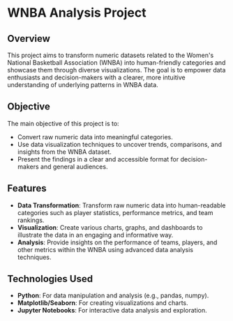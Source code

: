 # WNBA Analysis Project

## Overview
This project aims to transform numeric datasets related to the Women's National Basketball Association (WNBA) into human-friendly categories and showcase them through diverse visualizations. The goal is to empower data enthusiasts and decision-makers with a clearer, more intuitive understanding of underlying patterns in WNBA data.

## Objective
The main objective of this project is to:
- Convert raw numeric data into meaningful categories.
- Use data visualization techniques to uncover trends, comparisons, and insights from the WNBA dataset.
- Present the findings in a clear and accessible format for decision-makers and general audiences.

## Features
- **Data Transformation**: Transform raw numeric data into human-readable categories such as player statistics, performance metrics, and team rankings.
- **Visualization**: Create various charts, graphs, and dashboards to illustrate the data in an engaging and informative way.
- **Analysis**: Provide insights on the performance of teams, players, and other metrics within the WNBA using advanced data analysis techniques.

## Technologies Used
- **Python**: For data manipulation and analysis (e.g., pandas, numpy).
- **Matplotlib/Seaborn**: For creating visualizations and charts.
- **Jupyter Notebooks**: For interactive data analysis and exploration.
